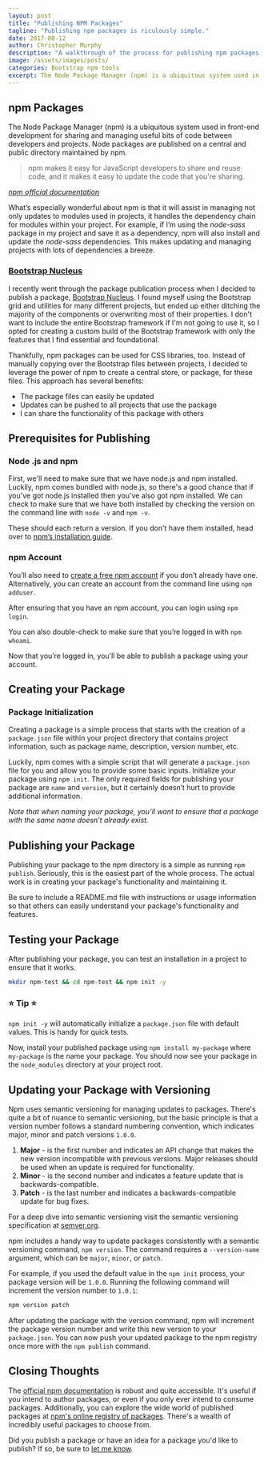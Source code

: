```yaml
---
layout: post
title: "Publishing NPM Packages"
tagline: "Publishing npm packages is riculously simple."
date: 2017-08-12
author: Christopher Murphy
description: "A walkthrough of the process for publishing npm packages. This article uses the Bootstrap Nucleus npm package as an example."
image: /assets/images/posts/
categories: Bootstrap npm tools
excerpt: The Node Package Manager (npm) is a ubiquitous system used in front-end development for sharing and managing useful bits of code between developers and projects. Node packages are published on a central and public directory maintained by npm.
---
```


## npm Packages

The Node Package Manager (npm) is a ubiquitous system used in front-end development for sharing and managing useful bits of code between developers and projects. Node packages are published on a central and public directory maintained by npm.

> npm makes it easy for JavaScript developers to share and reuse code, and it makes it easy to update the code that you're sharing.

*[npm official documentation][npm-docs]*

What’s especially wonderful about npm is that it will assist in managing not only updates to modules used in projects, it handles the dependency chain for modules within your project. For example, if I’m using  the *node-sass* package in my project and save it as a dependency, npm will also install and update the  *node-sass* dependencies. This makes updating and managing projects with lots of dependencies a breeze.

### [Bootstrap Nucleus][bootstrap-nucleus]

I recently went through the package publication process when I decided to publish a package, [Bootstrap Nucleus][bootstrap-nucleus]. I found myself using the Bootstrap grid and utilities for many different projects, but ended up either ditching the majority of the components or overwriting most of their properties. I don't want to include the entire Bootstrap framework if I'm not going to use it, so I opted for creating a custom build of the Bootstrap framework with only the features that I find essential and foundational.

Thankfully, npm packages can be used for CSS libraries, too. Instead of manually copying over the Bootstrap files between projects, I decided to leverage the power of npm to create a central store, or package, for these files. This approach has several benefits:

- The package files can easily be updated
- Updates can be pushed to all projects that use the package
- I can share the functionality of this package with others

## Prerequisites for Publishing

### Node .js and npm

First, we'll need to make sure that we have node.js and npm installed. Luckily, npm comes bundled with node.js, so there's a good chance that if you've got node.js installed then you've also got npm installed. We can check to make sure that we have both installed by checking the version on the command line with `node -v` and `npm -v`.

These should each return a version. If you don't have them installed, head over to [npm’s installation guide](https://www.npmjs.com/get-npm).

### npm Account

You’ll also need to [create a free npm account](https://www.npmjs.com/signup)  if you don’t already have one. Alternatively, you can create an account from the command line using `npm adduser`.

After ensuring that you have an npm account, you can login using `npm login`.

You can also double-check to make sure that you’re logged in with `npm whoami`.

Now that you’re logged in, you’ll be able to publish a package using your account.

## Creating your Package

### Package Initialization

Creating a package is a simple process that starts with the creation of a `package.json` file within your project directory that contains project information, such as package name, description, version number, etc.

Luckily, npm comes with a simple script that will generate a `package.json` file for you and allow you to provide some basic inputs. Initialize your  package using `npm init`. The only required fields for publishing your package are `name` and `version`, but it certainly doesn’t hurt to provide additional information.

*Note that when naming your package, you’ll want to ensure that a package with the same name doesn’t already exist.*

## Publishing your Package

Publishing your package to the npm directory is a simple as running `npm publish`. Seriously, this is the easiest part of the whole process. The actual work is in creating your package's functionality and maintaining it.

Be sure to include a README.md file with instructions or usage information so that others can easily understand your package's functionality and features.

## Testing your Package

After publishing your package, you can test an installation in a project to ensure that it works.

````bash
mkdir npm-test && cd npm-test && npm init -y
````

### :star: Tip :star:

 `npm init -y` will automatically initialize a `package.json` file with default values. This is handy for quick tests.

Now, install your published package using `npm install my-package` where `my-package` is the name your package. You should now see your package in the `node_modules` directory at your project root.

## Updating your Package with Versioning

Npm uses semantic versioning for managing updates to packages. There's quite a bit of nuance to semantic versioning, but the basic principle is that a version number follows a standard numbering convention, which indicates major, minor and patch versions `1.0.0`.

1. **Major** - is the first number and indicates an API change that makes the new version incompatible with previous versions. Major releases should be used when an update is required for functionality.
2. **Minor** - is the second number and indicates a feature update that is backwards-compatible.
3. **Patch** - is the last number and indicates a backwards-compatible update for bug fixes.

For a deep dive into semantic versioning visit the semantic versioning specification at [semver.org][semver].

npm includes a handy way to update packages consistently with a semantic versioning command, `npm version`. The command requires a `--version-name` argument, which can be `major`, `minor`, or `patch`.

For example, if you used the default value in the `npm init` process, your package version will be `1.0.0`. Running the following command will increment the version number to `1.0.1`:

```bash
npm version patch
```

After updating the package with the version command, npm will increment the package version number and write this new version to your `package.json`. You can now push your updated package to the npm registry once more with the `npm publish` command.

## Closing Thoughts

The [official npm documentation][npm-docs] is robust and quite accessible. It's useful if you intend to author packages, or even if you only ever intend to consume packages. Additionally, you can explore the wide world of published packages at [npm's online registry of packages][npm]. There's a wealth of incredibly useful packages to choose from.

Did you publish a package or have an idea for a package you'd like to publish? If so, be sure to [let me know](mailto:christopherianmurphy@gmail.com).

[npm]: http://npmjs.com
[npm-docs]: https://docs.npmjs.com
[bootstrap-nucleus]: https://www.npmjs.com/package/bootstrap-nucleus
[semver]: http://semver.org/